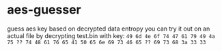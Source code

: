 # aes-guesser
 guess aes key based on decrypted data entropy 
 you can try it out on an actual file by decrypting test.bin with key: `49 6d 4e 6f 74 47 61 79 49 4a 75 ?? 74 48 61 76 65 41 50 65 6e 69 73 46 65 ?? 69 73 68 3a 33 33` 